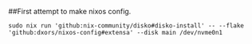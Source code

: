 ##First attempt to make nixos config.

`sudo nix run 'github:nix-community/disko#disko-install' -- --flake 'github:dxors/nixos-config#extensa' --disk main /dev/nvme0n1`
